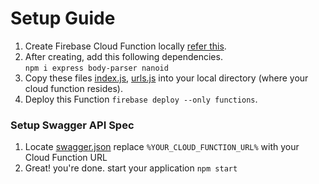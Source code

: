 # Setup Guide

1. Create Firebase Cloud Function locally [refer this](https://cloud.google.com/functions/docs).
2. After creating, add this following dependencies. <br>
    `npm i express body-parser nanoid`
3. Copy these files [index.js](https://gist.github.com/JithinAntony4/b9d0a217a41bd6cb600d86861cf35849), [urls.js](https://gist.github.com/JithinAntony4/1e67fc300cec7418771859a2f2d49097) into your local directory (where your cloud function resides).
4. Deploy this Function `firebase deploy --only functions`.

### Setup Swagger API Spec
1. Locate [swagger.json](public/swagger.json) replace `%YOUR_CLOUD_FUNCTION_URL%` with your Cloud Function URL
2. Great! you're done. start your application `npm start`
